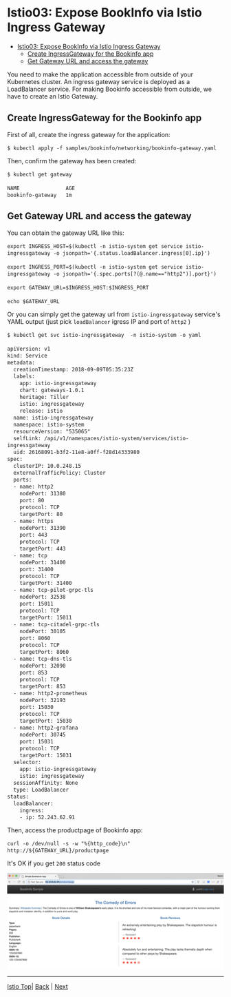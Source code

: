 # Istio03: Expose BookInfo via Istio Ingress Gateway

<!-- TOC -->
- [Istio03: Expose BookInfo via Istio Ingress Gateway](#istio03-expose-bookinfo-via-istio-ingress-gateway)
  - [Create IngressGateway for the Bookinfo app](#create-ingressgateway-for-the-bookinfo-app)
  - [Get Gateway URL and access the gateway](#get-gateway-url-and-access-the-gateway)


You need to make the application accessible from outside of your Kubernetes cluster. An ingress gateway service is deployed as a LoadBalancer service. For making Bookinfo accessible from outside, we have to create an Istio Gateway. 

## Create IngressGateway for the Bookinfo app

First of all, create the ingress gateway for the application:
```
$ kubectl apply -f samples/bookinfo/networking/bookinfo-gateway.yaml
```

Then, confirm the gateway has been created:
```
$ kubectl get gateway

NAME               AGE
bookinfo-gateway   1m
```

## Get Gateway URL and access the gateway

You can obtain the gateway URL like this: 
```
export INGRESS_HOST=$(kubectl -n istio-system get service istio-ingressgateway -o jsonpath='{.status.loadBalancer.ingress[0].ip}')

export INGRESS_PORT=$(kubectl -n istio-system get service istio-ingressgateway -o jsonpath='{.spec.ports[?(@.name=="http2")].port}')

export GATEWAY_URL=$INGRESS_HOST:$INGRESS_PORT

echo $GATEWAY_URL
```

Or you can simply get the gateway url from `istio-ingressgateway` service's YAML output (just pick `loadBalancer` igress IP and port of `http2` )
```
$ kubectl get svc istio-ingressgateway  -n istio-system -o yaml

apiVersion: v1
kind: Service
metadata:
  creationTimestamp: 2018-09-09T05:35:23Z
  labels:
    app: istio-ingressgateway
    chart: gateways-1.0.1
    heritage: Tiller
    istio: ingressgateway
    release: istio
  name: istio-ingressgateway
  namespace: istio-system
  resourceVersion: "535065"
  selfLink: /api/v1/namespaces/istio-system/services/istio-ingressgateway
  uid: 26168091-b3f2-11e8-a0ff-f28d14333980
spec:
  clusterIP: 10.0.248.15
  externalTrafficPolicy: Cluster
  ports:
  - name: http2
    nodePort: 31380
    port: 80
    protocol: TCP
    targetPort: 80
  - name: https
    nodePort: 31390
    port: 443
    protocol: TCP
    targetPort: 443
  - name: tcp
    nodePort: 31400
    port: 31400
    protocol: TCP
    targetPort: 31400
  - name: tcp-pilot-grpc-tls
    nodePort: 32538
    port: 15011
    protocol: TCP
    targetPort: 15011
  - name: tcp-citadel-grpc-tls
    nodePort: 30105
    port: 8060
    protocol: TCP
    targetPort: 8060
  - name: tcp-dns-tls
    nodePort: 32090
    port: 853
    protocol: TCP
    targetPort: 853
  - name: http2-prometheus
    nodePort: 32193
    port: 15030
    protocol: TCP
    targetPort: 15030
  - name: http2-grafana
    nodePort: 30745
    port: 15031
    protocol: TCP
    targetPort: 15031
  selector:
    app: istio-ingressgateway
    istio: ingressgateway
  sessionAffinity: None
  type: LoadBalancer
status:
  loadBalancer:
    ingress:
    - ip: 52.243.62.91
```

Then, access the productpage of Bookinfo app:
```
curl -o /dev/null -s -w "%{http_code}\n" http://${GATEWAY_URL}/productpage
```

It's OK if you get `200` status code


![](../assets/bookinfo-productpage.png)

---
[Istio Top](aks-202-istio-top.md)| [Back](istio-02-deploy-bookinfo.md) | [Next](istio-04-telemetry.md)